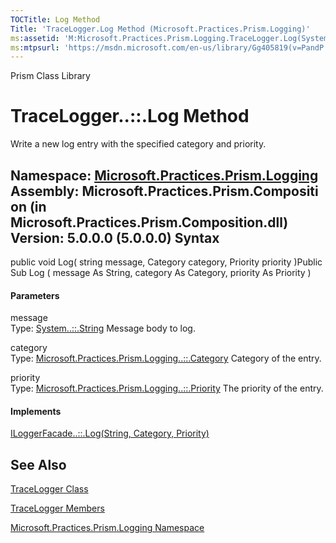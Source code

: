 ```yaml
---
TOCTitle: Log Method
Title: 'TraceLogger.Log Method (Microsoft.Practices.Prism.Logging)'
ms:assetid: 'M:Microsoft.Practices.Prism.Logging.TraceLogger.Log(System.String,Microsoft.Practices.Prism.Logging.Category,Microsoft.Practices.Prism.Logging.Priority)'
ms:mtpsurl: 'https://msdn.microsoft.com/en-us/library/Gg405819(v=PandP.50)'
---
```


Prism Class Library

TraceLogger..::.Log Method
==========================

Write a new log entry with the specified category and priority.

**Namespace:** [Microsoft.Practices.Prism.Logging](https://msdn.microsoft.com/n:microsoft.practices.prism.logging)
**Assembly:** Microsoft.Practices.Prism.Composition (in Microsoft.Practices.Prism.Composition.dll) Version: 5.0.0.0 (5.0.0.0)
Syntax
------

<span id="syntaxToggle"></span>public void Log( string message, Category category, Priority priority )Public Sub Log ( message As String, category As Category, priority As Priority )
#### Parameters

message  
Type: [System..::.String](http://msdn2.microsoft.com/en-us/library/s1wwdcbf)
Message body to log.

<!-- -->

category  
Type: [Microsoft.Practices.Prism.Logging..::.Category](https://msdn.microsoft.com/t:microsoft.practices.prism.logging.category)
Category of the entry.

<!-- -->

priority  
Type: [Microsoft.Practices.Prism.Logging..::.Priority](https://msdn.microsoft.com/t:microsoft.practices.prism.logging.priority)
The priority of the entry.

#### Implements

[ILoggerFacade..::.Log(String, Category, Priority)](https://msdn.microsoft.com/m:microsoft.practices.prism.logging.iloggerfacade.log(system.string%2cmicrosoft.practices.prism.logging.category%2cmicrosoft.practices.prism.logging.priority))

See Also
--------

<span id="seeAlsoToggle"></span>
[TraceLogger Class](https://msdn.microsoft.com/t:microsoft.practices.prism.logging.tracelogger)

[TraceLogger Members](https://msdn.microsoft.com/allmembers.t:microsoft.practices.prism.logging.tracelogger)

[Microsoft.Practices.Prism.Logging Namespace](https://msdn.microsoft.com/n:microsoft.practices.prism.logging)
